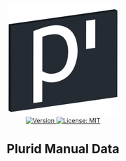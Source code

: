 <p align="center">
    <img src="https://raw.githubusercontent.com/plurid/manual/master/about/identity/plurid-manual-logo.png" height="250px">
    <br />
    <a target="_blank" href="https://www.npmjs.com/package/@plurid/manual-data">
        <img src="https://img.shields.io/npm/v/@plurid/manual-data.svg?logo=npm&colorB=1380C3&style=for-the-badge" alt="Version">
    </a>
    <a target="_blank" href="https://github.com/plurid/manual-data/blob/master/LICENSE">
        <img src="https://img.shields.io/badge/license-MIT-blue.svg?colorB=1380C3&style=for-the-badge" alt="License: MIT">
    </a>
</p>



<h1 align="center">
    Plurid Manual Data
</h1>
